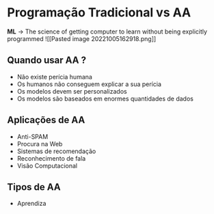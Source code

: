 # Programação Tradicional vs AA
**ML** -> The science of getting computer to learn without being explicitly programmed
![[Pasted image 20221005162918.png]]

## Quando usar AA ?
- Não existe perícia humana
- Os humanos não conseguem explicar a sua perícia
- Os modelos devem ser personalizados
- Os modelos são baseados em enormes quantidades de dados

## Aplicações de AA
- Anti-SPAM
- Procura na Web
- Sistemas de recomendação
- Reconhecimento de fala
- Visão Computacional

## Tipos de AA
- Aprendiza